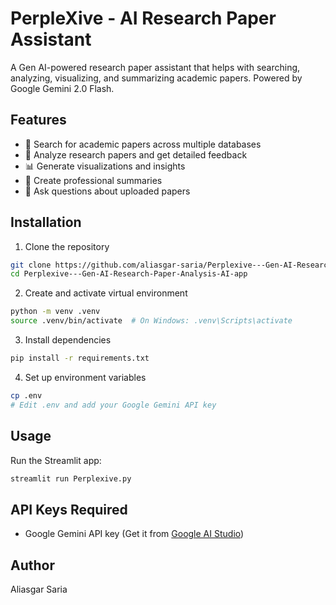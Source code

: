 # PerpleXive - AI Research Paper Assistant

A Gen AI-powered research paper assistant that helps with searching, analyzing, visualizing, and summarizing academic papers. Powered by Google Gemini 2.0 Flash.

## Features

- 🔎 Search for academic papers across multiple databases
- 📄 Analyze research papers and get detailed feedback
- 📊 Generate visualizations and insights
- 📝 Create professional summaries
- 💬 Ask questions about uploaded papers

## Installation

1. Clone the repository
```bash
git clone https://github.com/aliasgar-saria/Perplexive---Gen-AI-Research-Paper-Analysis-AI-app.git
cd Perplexive---Gen-AI-Research-Paper-Analysis-AI-app
```

2. Create and activate virtual environment
```bash
python -m venv .venv
source .venv/bin/activate  # On Windows: .venv\Scripts\activate
```

3. Install dependencies
```bash
pip install -r requirements.txt
```

4. Set up environment variables
```bash
cp .env
# Edit .env and add your Google Gemini API key
```

## Usage

Run the Streamlit app:
```bash
streamlit run Perplexive.py
```

## API Keys Required

- Google Gemini API key (Get it from [Google AI Studio](https://makersuite.google.com/app/apikey))


## Author

Aliasgar Saria
